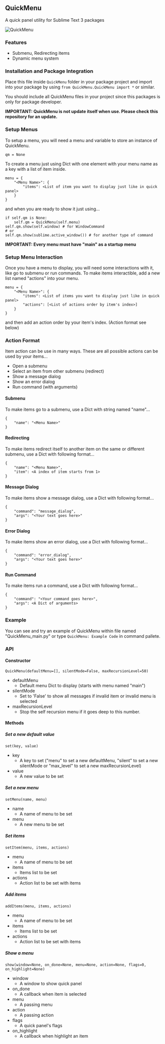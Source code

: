 ## QuickMenu

A quick panel utility for Sublime Text 3 packages

![QuickMenu](http://spywhere.github.io/images/QuickMenu.png)

### Features
 * Submenu, Redirecting items
 * Dynamic menu system

### Installation and Package Integration
Place this file inside `QuickMenu` folder in your package project and import into your package by using `from QuickMenu.QuickMenu import *` or similar.

You should include all QuickMenu files in your project since this packages is only for package developer.

**IMPORTANT: QuickMenu is not update itself when use. Please check this repository for an update.**

### Setup Menus
To setup a menu, you will need a menu and variable to store an instance of QuickMenu.

	qm = None

To create a menu just using Dict with one element with your menu name as a key with a list of item inside.

	menu = {
		"<Menu Name>": {
			"items": <List of item you want to display just like in quick panel>
		}
	}
	
and when you are ready to show it just using...

	if self.qm is None:
		self.qm = QuickMenu(self.menu)
	self.qm.show(self.window) # for WindowCommand
	# or
	self.qm.show(sublime.active_window()) # for another type of command
	
**IMPORTANT: Every menu must have "main" as a startup menu**

### Setup Menu Interaction
Once you have a menu to display, you will need some interactions with it, like go to submenu or run commands. To make items interactible, add a new list named "actions" into your menu.

	menu = {
		"<Menu Name>": {
			"items": <List of items you want to display just like in quick panel>
			"actions": [<List of actions order by item's index>]
		}
	}

and then add an action order by your item's index. (Action format see below)

### Action Format
Item action can be use in many ways. These are all possible actions can be used by your items...

* Open a submenu
* Select an item from other submenu (redirect)
* Show a message dialog
* Show an error dialog
* Run command (with arguments)

#### Submenu
To make items go to a submenu, use a Dict with string named "name"...

	{
		"name": "<Menu Name>"
	}

#### Redirecting
To make items redirect itself to another item on the same or different submenu, use a Dict with following format...

	{
		"name": "<Menu Name>",
		"item": <A index of item starts from 1>
	}

#### Message Dialog
To make items show a message dialog, use a Dict with following format...

	{
		"command": "message_dialog",
		"args": "<Your text goes here>"
	}
	
#### Error Dialog
To make items show an error dialog, use a Dict with following format...

	{
		"command": "error_dialog",
		"args": "<Your text goes here>"
	}
	
#### Run Command
To make items run a command, use a Dict with following format...

	{
		"command": "<Your command goes here>",
		"args": <A Dict of arguments>
	}
	
### Example
You can see and try an example of QuickMenu within file named "QuickMenu_main.py" or type `QuickMenu: Example Code` in command pallete.

### API
#### Constructor
	QuickMenu(defaultMenu=[], silentMode=False, maxRecursionLevel=50)
* defaultMenu
	* Default menu Dict to display (starts with menu named "main")
* silentMode
	* Set to 'False' to show all messages if invalid item or invalid menu is selected
* maxRecursionLevel
	* Stop the self recursion menu if it goes deep to this number.

#### Methods
##### Set a new default value
	set(key, value)
* key
	* A key to set ("menu" to set a new defaultMenu, "silent" to set a new silentMode or "max_level" to set a new maxRecursionLevel)
* value
	* A new value to be set

##### Set a new menu
	setMenu(name, menu)
* name
	* A name of menu to be set
* menu
	* A new menu to be set

##### Set items
	setItem(menu, items, actions)
* menu
	* A name of menu to be set
* items
	* Items list to be set
* actions
	* Action list to be set with items
##### Add items
	addItems(menu, items, actions)
* menu
	* A name of menu to be set
* items
	* Items list to be set
* actions
	* Action list to be set with items

##### Show a menu
	show(window=None, on_done=None, menu=None, action=None, flags=0, on_highlight=None)
* window
	* A window to show quick panel
* on_done
	* A callback when item is selected
* menu
	* A passing menu
* action
	* A passing action
* flags
	* A quick panel's flags
* on_highlight
	* A callback when highlight an item 